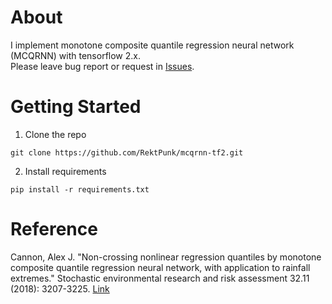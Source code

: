 # About

I implement monotone composite quantile regression neural network (MCQRNN) with tensorflow 2.x. \
Please leave bug report or request in [Issues](https://github.com/RektPunk/mcqrnn-tf2/issues).


# Getting Started
1. Clone the repo
```
git clone https://github.com/RektPunk/mcqrnn-tf2.git
```

2. Install requirements
```
pip install -r requirements.txt
```


# Reference
Cannon, Alex J. "Non-crossing nonlinear regression quantiles by monotone composite quantile regression neural network, with application to rainfall extremes." Stochastic environmental research and risk assessment 32.11 (2018): 3207-3225. [Link](https://link.springer.com/content/pdf/10.1007/s00477-018-1573-6.pdf)
  
